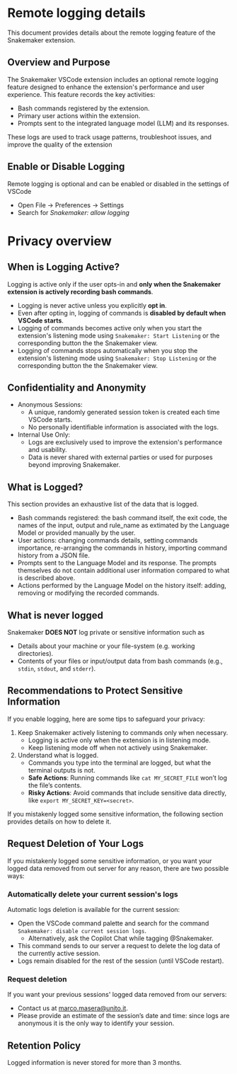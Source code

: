 # Remote logging details
This document provides details about the remote logging feature of the Snakemaker extension.

## Overview and Purpose
The Snakemaker VSCode extension includes an optional remote logging feature designed to enhance the extension's performance and user experience. This feature records the key activities:
* Bash commands registered by the extension.
* Primary user actions within the extension.
* Prompts sent to the integrated language model (LLM) and its responses.

These logs are used to track usage patterns, troubleshoot issues, and improve the quality of the extension

## Enable or Disable Logging
Remote logging is optional and can be enabled or disabled in the settings of VSCode
* Open File -> Preferences -> Settings
* Search for *Snakemaker: allow logging*

# Privacy overview
## When is Logging Active?
Logging is active only if the user opts-in and **only when the Snakemaker extension is actively recording bash commands**. 
* Logging is never active unless you explicitly **opt in**.
* Even after opting in, logging of commands is **disabled by default when VSCode starts**.
* Logging of commands becomes active only when you start the extension's listening mode using `Snakemaker: Start Listening` or the corresponding button the the Snakemaker view.
* Logging of commands stops automatically when you stop the extension's listening mode using `Snakemaker: Stop Listening` or the corresponding button the the Snakemaker view.

## Confidentiality and Anonymity
* Anonymous Sessions:
    * A unique, randomly generated session token is created each time VSCode starts.
    * No personally identifiable information is associated with the logs.
* Internal Use Only:
    * Logs are exclusively used to improve the extension's performance and usability.
    * Data is never shared with external parties or used for purposes beyond improving Snakemaker.

## What is Logged?
This section provides an exhaustive list of the data that is logged.
* Bash commands registered: the bash command itself, the exit code, the names of the input, output and rule_name as extimated by the Language Model or provided manually by the user.
* User actions: changing commands details, setting commands importance, re-arranging the commands in history, importing command history from a JSON file.
* Prompts sent to the Language Model and its response. The prompts themselves do not contain additional user information compared to what is described above.
* Actions performed by the Language Model on the history itself: adding, removing or modifying the recorded commands.

## What is never logged
Snakemaker **DOES NOT** log private or sensitive information such as
* Details about your machine or your file-system (e.g. working directories).
* Contents of your files or input/output data from bash commands (e.g., `stdin`, `stdout`, and `stderr`).

## Recommendations to Protect Sensitive Information
If you enable logging, here are some tips to safeguard your privacy:
1. Keep Snakemaker actively listening to commands only when necessary.
    * Logging is active only when the extension is in listening mode.
    * Keep listening mode off when not actively using Snakemaker.
2. Understand what is logged.
    * Commands you type into the terminal are logged, but what the terminal outputs is not.
    * **Safe Actions**: Running commands like `cat MY_SECRET_FILE` won’t log the file’s contents.
    * **Risky Actions**: Avoid commands that include sensitive data directly, like `export MY_SECRET_KEY=<secret>`.

If you mistakenly logged some sensitive information, the following section provides details on how to delete it.

## Request Deletion of Your Logs
If you mistakenly logged some sensitive information, or you want your logged data removed from out server for any reason, there are two possible ways:
### Automatically delete your current session's logs
Automatic logs deletion is available for the current session:
* Open the VSCode command palette and search for the command `Snakemaker: disable current session logs`.
    * Alternatively, ask the Copilot Chat while tagging @Snakemaker.
* This command sends to our server a request to delete the log data of the currently active session.
* Logs remain disabled for the rest of the session (until VSCode restart).

### Request deletion
If you want your previous sessions' logged data removed from our servers:
* Contact us at marco.masera@unito.it.
* Please provide an estimate of the session’s date and time: since logs are anonymous it is the only way to identify your session.

## Retention Policy
Logged information is never stored for more than 3 months.